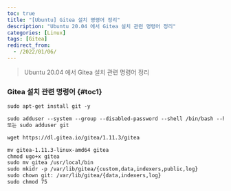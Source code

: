 ```yaml
---
toc: true
title: "[Ubuntu] Gitea 설치 명령어 정리"
description: "Ubuntu 20.04 에서 Gitea 설치 관련 명령어 정리"
categories: [Linux]
tags: [Gitea]
redirect_from:
  - /2022/01/06/
---
```


> Ubuntu 20.04 에서 Gitea 설치 관련 명령어 정리

### Gitea 설치 관련 명령어 {#toc1}

```md
sudo apt-get install git -y

sudo adduser --system --group --disabled-password --shell /bin/bash --home /home/git --gecos 'Git Version Control' git
또는 sudo adduser git

wget https://dl.gitea.io/gitea/1.11.3/gitea

mv gitea-1.11.3-linux-amd64 gitea
chmod ugo+x gitea
sudo mv gitea /usr/local/bin
sudo mkidr -p /var/lib/gitea/{custom,data,indexers,public,log}
sudo chown git: /var/lib/gitea/{data,indexers,log}
sudo chmod 75
```

[^1]: This is a footnote.

[kramdown]: https://kramdown.gettalong.org/
[My Blog]: https://marindie.github.io
